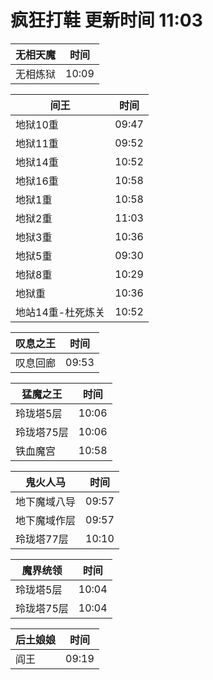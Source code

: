 # 疯狂打鞋 更新时间 11:03

| 无相天魔   | 时间    |
|--------|-------|
| 无相炼狱 | 10:09 |

| 间王   | 时间    |
|--------|-------|
| 地狱10重 | 09:47 |
| 地狱11重 | 09:52 |
| 地狱14重 | 10:52 |
| 地狱16重 | 10:58 |
| 地狱1重 | 10:58 |
| 地狱2重 | 11:03 |
| 地狱3重 | 10:36 |
| 地狱5重 | 09:30 |
| 地狱8重 | 10:29 |
| 地狱重 | 10:36 |
| 地站14重-杜死炼关 | 10:52 |

| 叹息之王   | 时间    |
|--------|-------|
| 叹息回廊 | 09:53 |

| 猛魔之王   | 时间    |
|--------|-------|
| 玲珑塔5层 | 10:06 |
| 玲珑塔75层 | 10:06 |
| 铁血魔宫 | 10:58 |

| 鬼火人马   | 时间    |
|--------|-------|
| 地下魔域八导 | 09:57 |
| 地下魔域作层 | 09:57 |
| 玲珑塔77层 | 10:10 |

| 魔界统领   | 时间    |
|--------|-------|
| 玲珑塔5层 | 10:04 |
| 玲珑塔75层 | 10:04 |

| 后土娘娘   | 时间    |
|--------|-------|
| 阎王 | 09:19 |